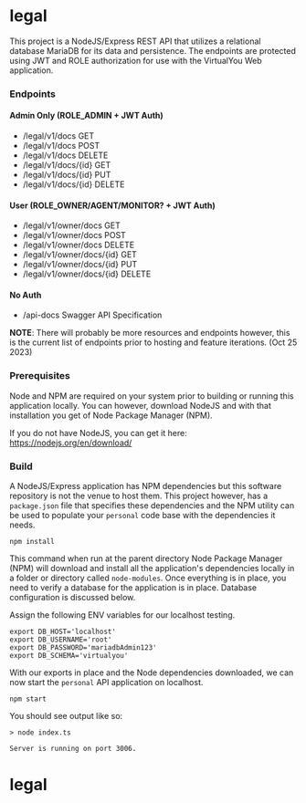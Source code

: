 # legal 

This project is a NodeJS/Express REST API that utilizes a relational database
MariaDB for its data and persistence. The endpoints are protected using JWT and
ROLE authorization for use with the VirtualYou Web application.

### Endpoints
#### Admin Only (ROLE_ADMIN + JWT Auth)
- /legal/v1/docs GET
- /legal/v1/docs POST
- /legal/v1/docs DELETE
- /legal/v1/docs/{id} GET
- /legal/v1/docs/{id} PUT
- /legal/v1/docs/{id} DELETE

#### User (ROLE_OWNER/AGENT/MONITOR? + JWT Auth)
- /legal/v1/owner/docs GET
- /legal/v1/owner/docs POST
- /legal/v1/owner/docs DELETE
- /legal/v1/owner/docs/{id} GET
- /legal/v1/owner/docs/{id} PUT
- /legal/v1/owner/docs/{id} DELETE

#### No Auth
- /api-docs Swagger API Specification

**NOTE**: There will probably be more resources and endpoints however, this is the
current list of endpoints prior to hosting and feature iterations. (Oct 25 2023)

### Prerequisites

Node and NPM are required on your system prior to building or running this
application locally. You can however, download NodeJS and with that installation
you get of Node Package Manager (NPM).

If you do not have NodeJS, you can get it here: https://nodejs.org/en/download/

### Build

A NodeJS/Express application has NPM dependencies but this software repository
is not the venue to host them. This project however, has a `package.json` file
that specifies these dependencies and the NPM utility can be used to populate
your `personal` code base with the dependencies it needs.

```shell
npm install
```

This command when run at the parent directory Node Package Manager (NPM) will
download and install all the application's dependencies locally in a folder
or directory called `node-modules`. Once everything is in place, you need to
verify a database for the application is in place. Database configuration is 
discussed below.

Assign the following ENV variables for our localhost testing.

```shell
export DB_HOST='localhost'
export DB_USERNAME='root'
export DB_PASSWORD='mariadbAdmin123'
export DB_SCHEMA='virtualyou'
```

With our exports in place and the Node dependencies downloaded, we can now start
the `personal` API application on localhost.

```shell
npm start
```

You should see output like so:

```shell
> node index.ts

Server is running on port 3006.
```

# legal
